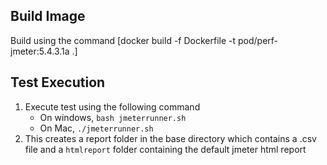## Build Image
Build using the command [docker build -f Dockerfile -t pod/perf-jmeter:5.4.3.1a .]

## Test Execution
1. Execute test using the following command
   * On windows, ```bash jmeterrunner.sh```
   * On Mac, ```./jmeterrunner.sh```
2. This creates a report folder in the base directory which contains a .csv file and a ```htmlreport``` folder containing the default jmeter html report
